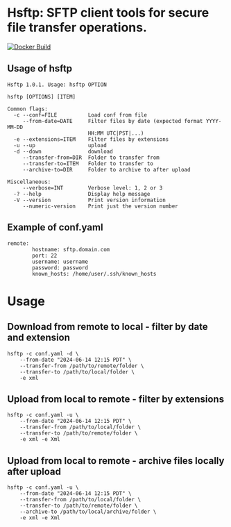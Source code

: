 # Hsftp: SFTP client tools for secure file transfer operations.

[![Docker Build](https://github.com/mdusi/hsftp/actions/workflows/docker-build.yml/badge.svg)](https://github.com/mdusi/hsftp/actions/workflows/docker-build.yml)

Usage of hsftp
-----------------

```
Hsftp 1.0.1. Usage: hsftp OPTION

hsftp [OPTIONS] [ITEM]

Common flags:
  -c --conf=FILE          Load conf from file
     --from-date=DATE     Filter files by date (expected format YYYY-MM-DD
                          HH:MM UTC|PST|...)
  -e --extensions=ITEM    Filter files by extensions
  -u --up                 upload
  -d --down               download
     --transfer-from=DIR  Folder to transfer from
     --transfer-to=ITEM   Folder to transfer to
     --archive-to=DIR     Folder to archive to after upload

Miscellaneous:
     --verbose=INT        Verbose level: 1, 2 or 3
  -? --help               Display help message
  -V --version            Print version information
     --numeric-version    Print just the version number
```

Example of conf.yaml
--------------------

```
remote:
        hostname: sftp.domain.com
        port: 22
        username: username
        password: password
        known_hosts: /home/user/.ssh/known_hosts
```

# Usage

## Download from remote to local - filter by date and extension

```
hsftp -c conf.yaml -d \
    --from-date "2024-06-14 12:15 PDT" \
    --transfer-from /path/to/remote/folder \
    --transfer-to /path/to/local/folder \
    -e xml
```

## Upload from local to remote - filter by extensions

```
hsftp -c conf.yaml -u \
    --from-date "2024-06-14 12:15 PDT" \
    --transfer-from /path/to/local/folder \
    --transfer-to /path/to/remote/folder \
    -e xml -e Xml
```

## Upload from local to remote - archive files locally after upload

```
hsftp -c conf.yaml -u \
    --from-date "2024-06-14 12:15 PDT" \
    --transfer-from /path/to/local/folder \
    --transfer-to /path/to/remote/folder \
    --archive-to /path/to/local/archive/folder \
    -e xml -e Xml
```
